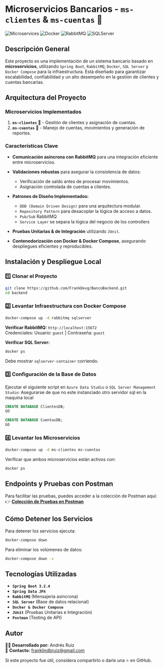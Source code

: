 #  Microservicios Bancarios - `ms-clientes` & `ms-cuentas` 🏦

![Microservices](https://img.shields.io/badge/Microservices-SpringBoot-green) ![Docker](https://img.shields.io/badge/Docker-Compose-blue) ![RabbitMQ](https://img.shields.io/badge/RabbitMQ-Messaging-orange) ![SQLServer](https://img.shields.io/badge/Database-SQLServer-red)
## Descripción General

Este proyecto es una implementación de un sistema bancario basado en **microservicios**, utilizando `Spring Boot`, `RabbitMQ`, `Docker`, `SQL Server` y `Docker Compose` para la infraestructura. Está diseñado para garantizar escalabilidad, confiabilidad y un alto desempeño en la gestión de clientes y cuentas bancarias.

## Arquitectura del Proyecto
### **Microservicios Implementados**
1. **`ms-clientes`** 📂 - Gestión de clientes y asignación de cuentas.
2. **`ms-cuentas`** 📂 - Manejo de cuentas, movimientos y generación de reportes.

### **Características Clave**
- **Comunicación asíncrona con RabbitMQ** para una integración eficiente entre microservicios.
- **Validaciones robustas** para asegurar la consistencia de datos:
  - Verificación de saldo antes de procesar movimientos.
  - Asignación controlada de cuentas a clientes.
- **Patrones de Diseño Implementados:**
  - `DDD (Domain Driven Design)` para una arquitectura modular.
  - `Repository Pattern` para desacoplar la lógica de acceso a datos.
  - `Pub/Sub` RabbitMQ
  - `Service Layer` se separa la lógica del negocio de los controllers
    
- **Pruebas Unitarias & de Integración** utilizando `JUnit`.
- **Contenedorización con Docker & Docker Compose**, asegurando despliegues eficientes y reproducibles.

## Instalación y Despliegue Local
### **1️⃣ Clonar el Proyecto**
```sh
git clone https://github.com/FrankDevg/BancoBackend.git
cd backend
```

### **2️⃣ Levantar Infraestructura con Docker Compose**
```sh
docker-compose up -d rabbitmq sqlserver
```
**Verificar RabbitMQ:** `http://localhost:15672`  
Credenciales: Usuario: `guest` | Contraseña: `guest`

**Verificar SQL Server:**
```sh
docker ps
```
Debe mostrar `sqlserver-container` corriendo.

### **3️⃣ Configuración de la Base de Datos**
Ejecutar el siguiente script en `Azure Data Studio` o `SQL Server Management Studio`: Asegurarse de que no este instanciado otro servidor sql en la maquina local
```sql
CREATE DATABASE ClientesDB;
GO

CREATE DATABASE CuentasDB;
GO
```

### **4️⃣ Levantar los Microservicios**
```sh
docker-compose up -d ms-clientes ms-cuentas
```
Verificar que ambos microservicios están activos con:
```sh
docker ps
```

## Endpoints y Pruebas con Postman
Para facilitar las pruebas, puedes acceder a la colección de Postman aquí:
👉 **[Colección de Pruebas en Postman](https://www.postman.com/frankdevg/workspace/pruebatecnicabanca/collection/15595185-bdbead67-296a-4f23-9636-e9cb526f2764?action=share&creator=15595185)**

## Cómo Detener los Servicios
Para detener los servicios ejecuta:
```sh
docker-compose down
```
Para eliminar los volúmenes de datos:
```sh
docker-compose down -v
```

## Tecnologías Utilizadas
- **`Spring Boot 3.2.4`**
- **`Spring Data JPA`**
- **`RabbitMQ`** (Mensajería asíncrona)
- **`SQL Server`** (Base de datos relacional)
- **`Docker & Docker Compose`**
- **`JUnit`** (Pruebas Unitarias e Integración)
- **`Postman`** (Testing de API)

## Autor
👨‍💻 **Desarrollado por:** Andrés Ruiz  
📧 **Contacto:** franklindbruiz@gmail.com  

Si este proyecto fue útil, considera compartirlo o darle una ⭐ en GitHub.



